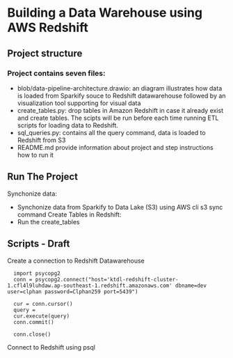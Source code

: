 # Building a Data Warehouse using AWS Redshift
## Project structure
### Project contains seven files:
* blob/data-pipeline-architecture.drawio: an diagram illustrates how data is loaded from Sparkify souce to Redshift datawarehouse followed by an visualization tool supporting for visual data
* create_tables.py: drop tables in Amazon Redshift in case it already exist and create tables. The scipts will be run before each time running ETL scripts for loading data to Redshift.
* sql_queries.py: contains all the query command, data is loaded to Redshift from S3
* README.md provide information about project and step instructions how to run it

## Run The Project
Synchonize data:
* Synchonize data from Sparkify to Data Lake (S3) using AWS cli s3 sync command
Create Tables in Redshift:
* Run the create_tables

## Scripts - Draft
Create a connection to Redshift Datawarehouse

```
  import psycopg2
  conn = psycopg2.connect("host='ktdl-redshift-cluster-1.cfl4l9luhdaw.ap-southeast-1.redshift.amazonaws.com' dbname=dev user=clphan password=Clphan259 port=5439")

  cur = conn.cursor()
  query = 
  cur.execute(query)
  conn.commit()

  conn.close()
```

Connect to Redshift using psql
```psql -h ktdl-redshift-cluster-1.cfl4l9luhdaw.ap-southeast-1.redshift.amazonaws.com -U clphan -d dev -p 5439
```


